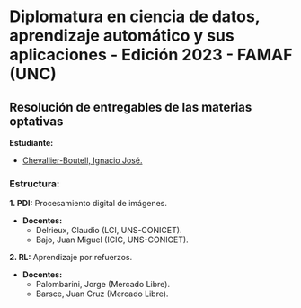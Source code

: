 # **Diplomatura en ciencia de datos, aprendizaje automático y sus aplicaciones - Edición 2023 - FAMAF (UNC)**

## **Resolución de entregables de las materias optativas**

**Estudiante:**
- [Chevallier-Boutell, Ignacio José.](https://www.linkedin.com/in/nachocheva/)

### **Estructura:**

**1. PDI:** Procesamiento digital de imágenes.
- **Docentes:**
    - Delrieux, Claudio (LCI, UNS-CONICET).
    - Bajo, Juan Miguel (ICIC, UNS-CONICET).

**2. RL:** Aprendizaje por refuerzos.
- **Docentes:**
    - Palombarini, Jorge (Mercado Libre).
    - Barsce, Juan Cruz (Mercado Libre).